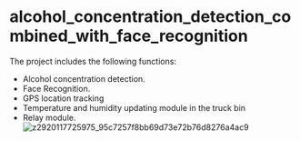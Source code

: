 # alcohol_concentration_detection_combined_with_face_recognition
The project includes the following functions:
- Alcohol concentration detection.
- Face Recognition.
- GPS location tracking
- Temperature and humidity updating module in the truck bin
- Relay module.
![z2920117725975_95c7257f8bb69d73e72b76d8276a4ac9](https://user-images.githubusercontent.com/89629398/141227388-210fc0d6-4b66-46cf-91ab-9414694b39e5.jpg)
